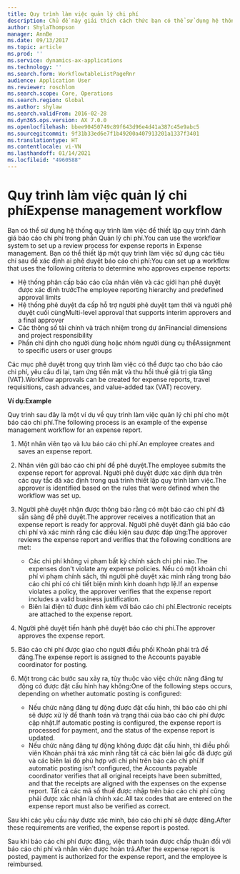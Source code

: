 ```yaml
---
title: Quy trình làm việc quản lý chi phí
description: Chủ đề này giải thích cách thức bạn có thể sử dụng hệ thống quy trình làm việc trong Microsoft Dynamics 365 Finance để thiết lập quy trình đánh giá báo cáo chi phí trong phần Quản lý chi phí.
author: ShylaThompson
manager: AnnBe
ms.date: 09/13/2017
ms.topic: article
ms.prod: ''
ms.service: dynamics-ax-applications
ms.technology: ''
ms.search.form: WorkflowtableListPageRnr
audience: Application User
ms.reviewer: roschlom
ms.search.scope: Core, Operations
ms.search.region: Global
ms.author: shylaw
ms.search.validFrom: 2016-02-28
ms.dyn365.ops.version: AX 7.0.0
ms.openlocfilehash: bbee90450749c89f643d96e4d41a387c45e9abc5
ms.sourcegitcommit: 9f31b33ed6e7f1b49200a407913201a1337f3401
ms.translationtype: HT
ms.contentlocale: vi-VN
ms.lasthandoff: 01/14/2021
ms.locfileid: "4960588"
---
```

# <a name="expense-management-workflow"></a><span data-ttu-id="62c6b-103">Quy trình làm việc quản lý chi phí</span><span class="sxs-lookup"><span data-stu-id="62c6b-103">Expense management workflow</span></span>

<span data-ttu-id="62c6b-104">Bạn có thể sử dụng hệ thống quy trình làm việc để thiết lập quy trình đánh giá báo cáo chi phí trong phần Quản lý chi phí.</span><span class="sxs-lookup"><span data-stu-id="62c6b-104">You can use the workflow system to set up a review process for expense reports in Expense management.</span></span> <span data-ttu-id="62c6b-105">Bạn có thể thiết lập một quy trình làm việc sử dụng các tiêu chí sau để xác định ai phê duyệt báo cáo chi phí:</span><span class="sxs-lookup"><span data-stu-id="62c6b-105">You can set up a workflow that uses the following criteria to determine who approves expense reports:</span></span>

- <span data-ttu-id="62c6b-106">Hệ thống phân cấp báo cáo của nhân viên và các giới hạn phê duyệt được xác định trước</span><span class="sxs-lookup"><span data-stu-id="62c6b-106">The employee reporting hierarchy and predefined approval limits</span></span>
- <span data-ttu-id="62c6b-107">Hệ thống phê duyệt đa cấp hỗ trợ người phê duyệt tạm thời và người phê duyệt cuối cùng</span><span class="sxs-lookup"><span data-stu-id="62c6b-107">Multi-level approval that supports interim approvers and a final approver</span></span>
- <span data-ttu-id="62c6b-108">Các thông số tài chính và trách nhiệm trong dự án</span><span class="sxs-lookup"><span data-stu-id="62c6b-108">Financial dimensions and project responsibility</span></span>
- <span data-ttu-id="62c6b-109">Phần chỉ định cho người dùng hoặc nhóm người dùng cụ thể</span><span class="sxs-lookup"><span data-stu-id="62c6b-109">Assignment to specific users or user groups</span></span>

<span data-ttu-id="62c6b-110">Các mục phê duyệt trong quy trình làm việc có thể được tạo cho báo cáo chi phí, yêu cầu đi lại, tạm ứng tiền mặt và thu hồi thuế giá trị gia tăng (VAT).</span><span class="sxs-lookup"><span data-stu-id="62c6b-110">Workflow approvals can be created for expense reports, travel requisitions, cash advances, and value-added tax (VAT) recovery.</span></span>

<span data-ttu-id="62c6b-111">**Ví dụ:**</span><span class="sxs-lookup"><span data-stu-id="62c6b-111">**Example**</span></span>

<span data-ttu-id="62c6b-112">Quy trình sau đây là một ví dụ về quy trình làm việc quản lý chi phí cho một báo cáo chi phí.</span><span class="sxs-lookup"><span data-stu-id="62c6b-112">The following process is an example of the expense management workflow for an expense report.</span></span>

1. <span data-ttu-id="62c6b-113">Một nhân viên tạo và lưu báo cáo chi phí.</span><span class="sxs-lookup"><span data-stu-id="62c6b-113">An employee creates and saves an expense report.</span></span>
2. <span data-ttu-id="62c6b-114">Nhân viên gửi báo cáo chi phí để phê duyệt.</span><span class="sxs-lookup"><span data-stu-id="62c6b-114">The employee submits the expense report for approval.</span></span> <span data-ttu-id="62c6b-115">Người phê duyệt được xác định dựa trên các quy tắc đã xác định trong quá trình thiết lập quy trình làm việc.</span><span class="sxs-lookup"><span data-stu-id="62c6b-115">The approver is identified based on the rules that were defined when the workflow was set up.</span></span>
3. <span data-ttu-id="62c6b-116">Người phê duyệt nhận được thông báo rằng có một báo cáo chi phí đã sẵn sàng để phê duyệt.</span><span class="sxs-lookup"><span data-stu-id="62c6b-116">The approver receives a notification that an expense report is ready for approval.</span></span> <span data-ttu-id="62c6b-117">Người phê duyệt đánh giá báo cáo chi phí và xác minh rằng các điều kiện sau được đáp ứng:</span><span class="sxs-lookup"><span data-stu-id="62c6b-117">The approver reviews the expense report and verifies that the following conditions are met:</span></span>

    - <span data-ttu-id="62c6b-118">Các chi phí không vi phạm bất kỳ chính sách chi phí nào.</span><span class="sxs-lookup"><span data-stu-id="62c6b-118">The expenses don't violate any expense policies.</span></span> <span data-ttu-id="62c6b-119">Nếu có một khoản chi phí vi phạm chính sách, thì người phê duyệt xác minh rằng trong báo cáo chi phí có chi tiết biện minh kinh doanh hợp lệ.</span><span class="sxs-lookup"><span data-stu-id="62c6b-119">If an expense violates a policy, the approver verifies that the expense report includes a valid business justification.</span></span>
    - <span data-ttu-id="62c6b-120">Biên lai điện tử được đính kèm với báo cáo chi phí.</span><span class="sxs-lookup"><span data-stu-id="62c6b-120">Electronic receipts are attached to the expense report.</span></span>

4. <span data-ttu-id="62c6b-121">Người phê duyệt tiến hành phê duyệt báo cáo chi phí.</span><span class="sxs-lookup"><span data-stu-id="62c6b-121">The approver approves the expense report.</span></span>
5. <span data-ttu-id="62c6b-122">Báo cáo chi phí được giao cho người điều phối Khoản phải trả để đăng.</span><span class="sxs-lookup"><span data-stu-id="62c6b-122">The expense report is assigned to the Accounts payable coordinator for posting.</span></span>
6. <span data-ttu-id="62c6b-123">Một trong các bước sau xảy ra, tùy thuộc vào việc chức năng đăng tự động có được đặt cấu hình hay không:</span><span class="sxs-lookup"><span data-stu-id="62c6b-123">One of the following steps occurs, depending on whether automatic posting is configured:</span></span>

    - <span data-ttu-id="62c6b-124">Nếu chức năng đăng tự động được đặt cấu hình, thì báo cáo chi phí sẽ được xử lý để thanh toán và trạng thái của báo cáo chi phí được cập nhật.</span><span class="sxs-lookup"><span data-stu-id="62c6b-124">If automatic posting is configured, the expense report is processed for payment, and the status of the expense report is updated.</span></span>
    - <span data-ttu-id="62c6b-125">Nếu chức năng đăng tự động không được đặt cấu hình, thì điều phối viên Khoản phải trả xác minh rằng tất cả các biên lai gốc đã được gửi và các biên lai đó phù hợp với chi phí trên báo cáo chi phí.</span><span class="sxs-lookup"><span data-stu-id="62c6b-125">If automatic posting isn't configured, the Accounts payable coordinator verifies that all original receipts have been submitted, and that the receipts are aligned with the expenses on the expense report.</span></span> <span data-ttu-id="62c6b-126">Tất cả các mã số thuế được nhập trên báo cáo chi phí cũng phải được xác nhận là chính xác.</span><span class="sxs-lookup"><span data-stu-id="62c6b-126">All tax codes that are entered on the expense report must also be verified as correct.</span></span>

<span data-ttu-id="62c6b-127">Sau khi các yêu cầu này được xác minh, báo cáo chi phí sẽ được đăng.</span><span class="sxs-lookup"><span data-stu-id="62c6b-127">After these requirements are verified, the expense report is posted.</span></span>

<span data-ttu-id="62c6b-128">Sau khi báo cáo chi phí được đăng, việc thanh toán được chấp thuận đối với báo cáo chi phí và nhân viên được hoàn trả.</span><span class="sxs-lookup"><span data-stu-id="62c6b-128">After the expense report is posted, payment is authorized for the expense report, and the employee is reimbursed.</span></span>
